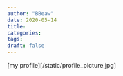 ```yaml
---
author: "BBeaw"
date: 2020-05-14
title: 
categories:
tags: 
draft: false
---
```



[my profile][/static/profile_picture.jpg]